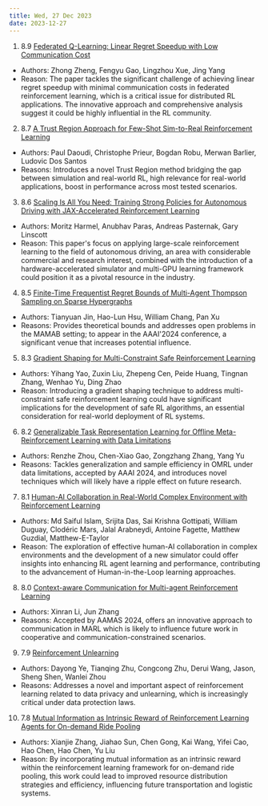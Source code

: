 ```yaml
---
title: Wed, 27 Dec 2023
date: 2023-12-27
---
```

1. 8.9 [Federated Q-Learning: Linear Regret Speedup with Low Communication Cost](https://arxiv.org/abs/2312.15023)
* Authors: Zhong Zheng, Fengyu Gao, Lingzhou Xue, Jing Yang
* Reason: The paper tackles the significant challenge of achieving linear regret speedup with minimal communication costs in federated reinforcement learning, which is a critical issue for distributed RL applications. The innovative approach and comprehensive analysis suggest it could be highly influential in the RL community.

2. 8.7 [A Trust Region Approach for Few-Shot Sim-to-Real Reinforcement Learning](https://arxiv.org/abs/2312.15474)
* Authors: Paul Daoudi, Christophe Prieur, Bogdan Robu, Merwan Barlier, Ludovic Dos Santos
* Reasons: Introduces a novel Trust Region method bridging the gap between simulation and real-world RL, high relevance for real-world applications, boost in performance across most tested scenarios.

3. 8.6 [Scaling Is All You Need: Training Strong Policies for Autonomous Driving with JAX-Accelerated Reinforcement Learning](https://arxiv.org/abs/2312.15122)
* Authors: Moritz Harmel, Anubhav Paras, Andreas Pasternak, Gary Linscott
* Reason: This paper's focus on applying large-scale reinforcement learning to the field of autonomous driving, an area with considerable commercial and research interest, combined with the introduction of a hardware-accelerated simulator and multi-GPU learning framework could position it as a pivotal resource in the industry.

4. 8.5 [Finite-Time Frequentist Regret Bounds of Multi-Agent Thompson Sampling on Sparse Hypergraphs](https://arxiv.org/abs/2312.15549)
* Authors: Tianyuan Jin, Hao-Lun Hsu, William Chang, Pan Xu
* Reasons: Provides theoretical bounds and addresses open problems in the MAMAB setting; to appear in the AAAI'2024 conference, a significant venue that increases potential influence.

5. 8.3 [Gradient Shaping for Multi-Constraint Safe Reinforcement Learning](https://arxiv.org/abs/2312.15127)
* Authors: Yihang Yao, Zuxin Liu, Zhepeng Cen, Peide Huang, Tingnan Zhang, Wenhao Yu, Ding Zhao
* Reason: Introducing a gradient shaping technique to address multi-constraint safe reinforcement learning could have significant implications for the development of safe RL algorithms, an essential consideration for real-world deployment of RL systems.

6. 8.2 [Generalizable Task Representation Learning for Offline Meta-Reinforcement Learning with Data Limitations](https://arxiv.org/abs/2312.15909)
* Authors: Renzhe Zhou, Chen-Xiao Gao, Zongzhang Zhang, Yang Yu
* Reasons: Tackles generalization and sample efficiency in OMRL under data limitations, accepted by AAAI 2024, and introduces novel techniques which will likely have a ripple effect on future research.

7. 8.1 [Human-AI Collaboration in Real-World Complex Environment with Reinforcement Learning](https://arxiv.org/abs/2312.15160)
* Authors: Md Saiful Islam, Srijita Das, Sai Krishna Gottipati, William Duguay, Clodéric Mars, Jalal Arabneydi, Antoine Fagette, Matthew Guzdial, Matthew-E-Taylor
* Reason: The exploration of effective human-AI collaboration in complex environments and the development of a new simulator could offer insights into enhancing RL agent learning and performance, contributing to the advancement of Human-in-the-Loop learning approaches.

8. 8.0 [Context-aware Communication for Multi-agent Reinforcement Learning](https://arxiv.org/abs/2312.15600)
* Authors: Xinran Li, Jun Zhang
* Reasons: Accepted by AAMAS 2024, offers an innovative approach to communication in MARL which is likely to influence future work in cooperative and communication-constrained scenarios.

9. 7.9 [Reinforcement Unlearning](https://arxiv.org/abs/2312.15910)
* Authors: Dayong Ye, Tianqing Zhu, Congcong Zhu, Derui Wang, Jason, Sheng Shen, Wanlei Zhou
* Reasons: Addresses a novel and important aspect of reinforcement learning related to data privacy and unlearning, which is increasingly critical under data protection laws.

10. 7.8 [Mutual Information as Intrinsic Reward of Reinforcement Learning Agents for On-demand Ride Pooling](https://arxiv.org/abs/2312.15195)
* Authors: Xianjie Zhang, Jiahao Sun, Chen Gong, Kai Wang, Yifei Cao, Hao Chen, Hao Chen, Yu Liu
* Reason: By incorporating mutual information as an intrinsic reward within the reinforcement learning framework for on-demand ride pooling, this work could lead to improved resource distribution strategies and efficiency, influencing future transportation and logistic systems.

